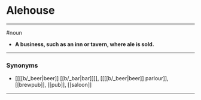 # Alehouse
---
#noun
- **A business, such as an inn or tavern, where ale is sold.**
---
### Synonyms
- [[[[b/_beer|beer]] [[b/_bar|bar]]]], [[[[b/_beer|beer]] parlour]], [[brewpub]], [[pub]], [[saloon]]
---

